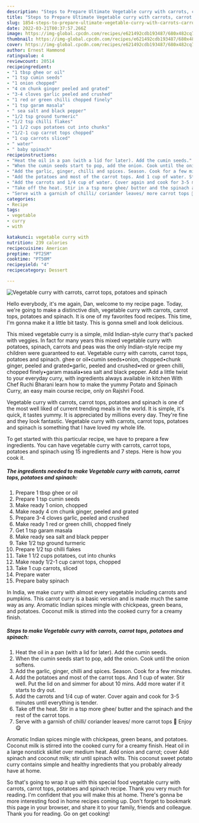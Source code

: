 ```yaml
---
description: "Steps to Prepare Ultimate Vegetable curry with carrots, carrot tops, potatoes and spinach"
title: "Steps to Prepare Ultimate Vegetable curry with carrots, carrot tops, potatoes and spinach"
slug: 1854-steps-to-prepare-ultimate-vegetable-curry-with-carrots-carrot-tops-potatoes-and-spinach
date: 2022-03-21T00:37:57.266Z
image: https://img-global.cpcdn.com/recipes/e621492cdb193487/680x482cq70/vegetable-curry-with-carrots-carrot-tops-potatoes-and-spinach-recipe-main-photo.jpg
thumbnail: https://img-global.cpcdn.com/recipes/e621492cdb193487/680x482cq70/vegetable-curry-with-carrots-carrot-tops-potatoes-and-spinach-recipe-main-photo.jpg
cover: https://img-global.cpcdn.com/recipes/e621492cdb193487/680x482cq70/vegetable-curry-with-carrots-carrot-tops-potatoes-and-spinach-recipe-main-photo.jpg
author: Ernest Hammond
ratingvalue: 4
reviewcount: 20514
recipeingredient:
- "1 tbsp ghee or oil"
- "1 tsp cumin seeds"
- "1 onion chopped"
- "4 cm chunk ginger peeled and grated"
- "3-4 cloves garlic peeled and crushed"
- "1 red or green chilli chopped finely"
- "1 tsp garam masala"
- " sea salt and black pepper"
- "1/2 tsp ground turmeric"
- "1/2 tsp chilli flakes"
- "1 1/2 cups potatoes cut into chunks"
- "1/2-1 cup carrot tops chopped"
- "1 cup carrots sliced"
- " water"
- " baby spinach"
recipeinstructions:
- "Heat the oil in a pan (with a lid for later). Add the cumin seeds."
- "When the cumin seeds start to pop, add the onion. Cook until the onion softens."
- "Add the garlic, ginger, chilli and spices. Season. Cook for a few minutes."
- "Add the potatoes and most of the carrot tops. And 1 cup of water. Stir well. Put the lid on and simmer for about 10 mins. Add more water if it starts to dry out."
- "Add the carrots and 1/4 cup of water. Cover again and cook for 3-5 minutes until everything is tender."
- "Take off the heat. Stir in a tsp more ghee/ butter and the spinach and the rest of the carrot tops."
- "Serve with a garnish of chilli/ coriander leaves/ more carrot tops 🥕 Enjoy 😋"
categories:
- Recipe
tags:
- vegetable
- curry
- with

katakunci: vegetable curry with 
nutrition: 239 calories
recipecuisine: American
preptime: "PT25M"
cooktime: "PT50M"
recipeyield: "4"
recipecategory: Dessert

---
```



![Vegetable curry with carrots, carrot tops, potatoes and spinach](https://img-global.cpcdn.com/recipes/e621492cdb193487/680x482cq70/vegetable-curry-with-carrots-carrot-tops-potatoes-and-spinach-recipe-main-photo.jpg)

Hello everybody, it's me again, Dan, welcome to my recipe page. Today, we're going to make a distinctive dish, vegetable curry with carrots, carrot tops, potatoes and spinach. It is one of my favorites food recipes. This time, I'm gonna make it a little bit tasty. This is gonna smell and look delicious.

This mixed vegetable curry is a simple, mild Indian-style curry that's packed with veggies. In fact for many years this mixed vegetable curry with potatoes, spinach, carrots and peas was the only Indian-style recipe my children were guaranteed to eat. Vegetable curry with carrots, carrot tops, potatoes and spinach. ghee or oil•cumin seeds•onion, chopped•chunk ginger, peeled and grated•garlic, peeled and crushed•red or green chilli, chopped finely•garam masala•sea salt and black pepper. Add a little twist to your everyday curry, with ingredients always available in kitchen With Chef Ruchi Bharani learn how to make the yummy Potato and Spinach Curry, an easy main course recipe, only on Rajshri Food.

Vegetable curry with carrots, carrot tops, potatoes and spinach is one of the most well liked of current trending meals in the world. It is simple, it's quick, it tastes yummy. It is appreciated by millions every day. They're fine and they look fantastic. Vegetable curry with carrots, carrot tops, potatoes and spinach is something that I have loved my whole life.


To get started with this particular recipe, we have to prepare a few ingredients. You can have vegetable curry with carrots, carrot tops, potatoes and spinach using 15 ingredients and 7 steps. Here is how you cook it.

<!--inarticleads1-->

##### The ingredients needed to make Vegetable curry with carrots, carrot tops, potatoes and spinach:

1. Prepare 1 tbsp ghee or oil
1. Prepare 1 tsp cumin seeds
1. Make ready 1 onion, chopped
1. Make ready 4 cm chunk ginger, peeled and grated
1. Prepare 3-4 cloves garlic, peeled and crushed
1. Make ready 1 red or green chilli, chopped finely
1. Get 1 tsp garam masala
1. Make ready  sea salt and black pepper
1. Take 1/2 tsp ground turmeric
1. Prepare 1/2 tsp chilli flakes
1. Take 1 1/2 cups potatoes, cut into chunks
1. Make ready 1/2-1 cup carrot tops, chopped
1. Take 1 cup carrots, sliced
1. Prepare  water
1. Prepare  baby spinach


In India, we make curry with almost every vegetable including carrots and pumpkins. This carrot curry is a basic version and is made much the same way as any. Aromatic Indian spices mingle with chickpeas, green beans, and potatoes. Coconut milk is stirred into the cooked curry for a creamy finish. 

<!--inarticleads2-->

##### Steps to make Vegetable curry with carrots, carrot tops, potatoes and spinach:

1. Heat the oil in a pan (with a lid for later). Add the cumin seeds.
1. When the cumin seeds start to pop, add the onion. Cook until the onion softens.
1. Add the garlic, ginger, chilli and spices. Season. Cook for a few minutes.
1. Add the potatoes and most of the carrot tops. And 1 cup of water. Stir well. Put the lid on and simmer for about 10 mins. Add more water if it starts to dry out.
1. Add the carrots and 1/4 cup of water. Cover again and cook for 3-5 minutes until everything is tender.
1. Take off the heat. Stir in a tsp more ghee/ butter and the spinach and the rest of the carrot tops.
1. Serve with a garnish of chilli/ coriander leaves/ more carrot tops 🥕 Enjoy 😋


Aromatic Indian spices mingle with chickpeas, green beans, and potatoes. Coconut milk is stirred into the cooked curry for a creamy finish. Heat oil in a large nonstick skillet over medium heat. Add onion and carrot; cover Add spinach and coconut milk; stir until spinach wilts. This coconut sweet potato curry contains simple and healthy ingredients that you probably already have at home. 

So that's going to wrap it up with this special food vegetable curry with carrots, carrot tops, potatoes and spinach recipe. Thank you very much for reading. I'm confident that you will make this at home. There's gonna be more interesting food in home recipes coming up. Don't forget to bookmark this page in your browser, and share it to your family, friends and colleague. Thank you for reading. Go on get cooking!
